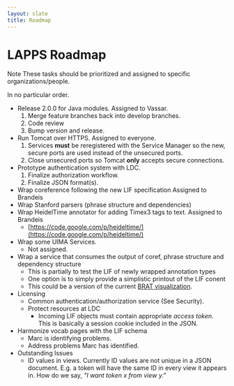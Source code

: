 ```yaml
---
layout: slate
title: Roadmap
---
```


# LAPPS Roadmap

<div class="note">
<span class="red">Note</span> These tasks should be prioritized and assigned to
specific organizations/people.
</div>

In no particular order.

* Release 2.0.0 for Java modules. <span class="green">Assigned to Vassar</span>.
	1. Merge feature branches back into develop branches.
	1. Code review
	1. Bump version and release.
* Run Tomcat over HTTPS. <span class="green">Assigned to everyone</span>.
	1. Services **must** be reregistered with the Service Manager so the new, secure
	ports are used instead of the unsecured ports.
	1. Close unsecured ports so Tomcat **only** accepts secure connections.
* Prototype authentication system with LDC.	
	1. Finalize authorization workflow.
	1. Finalize JSON format(s).
* Wrap coreference following the new LIF specification <span class="green">Assigned to Brandeis</span>
* Wrap Stanford parsers (phrase structure and dependencies)
* Wrap HeidelTime annotator for adding Timex3 tags to text. <span class="green">Assigned to Brandeis</span>
	* [https://code.google.com/p/heideltime/](https://code.google.com/p/heideltime/)
* Wrap some UIMA Services. 
	* Not assigned.
* Wrap a service that consumes the output of coref, phrase structure and dependency structure
	* This is partially to test the LIF of newly wrapped annotation types
	* One option is to simply provide a simplistic printout of the LIF conent
	* This could be a version of the current [BRAT visualization](http://eldrad.cs-i.brandeis.edu:8484/jld/visualization.html).
* Licensing
	* Common authentication/authorization service (See Security).
	* Protect resources at LDC
		* Incoming LIF objects must contain appropriate *access token*. This is basically
		a session cookie included in the JSON.
* Harmonize vocab pages with the LIF schema
	* Marc is identifying problems.
	* Address problems Marc has identified.
* Outstanding Issues
	* ID values in views.  Currently ID values are <span class="red">not</span> unique
	in a JSON document. E.g. a token will have the same ID in every view it appears in. How 
	do we say, *"I want token x from view y."*
	
	
	
	

	

